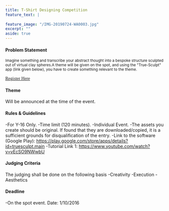 ```yaml
---
title: T-Shirt Designing Competition
feature_text: |
  
feature_image: "/IMG-20190724-WA0003.jpg"
excerpt: ""
aside: true
---
```



#### Problem Statement



<small>Imagine something and transcribe your abstract thought into a bespoke structure sculpted out of virtual clay spheres.A theme will be given on the spot, and using the "True-Sculpt" app (link given below), you have to create something relevant to the theme.</small>

<!-- [<span style="font-family:Papyrus; font-size:4em;color:red;">Register Here</span>](https://david.darn.es "A link") -->

[<span style="font-family:Papyrus; font-size:1em;">Register Here</span>](https://forms.gle/DxrDcNveyBDs6Mrh7 "A link") 


#### Theme
Will be announced at the time of the event.


#### Rules & Guidelines
-For Y-16 Only.
-Time limit (120 minutes).
-Individual Event.
-The assets you create should be original. If found that they are downloaded/copied, it is a sufficient grounds for disqualification of the entry.
-Link to the software (Google Play): https://play.google.com/store/apps/details?id=truesculpt.main
-Tutorial Link 1: https://www.youtube.com/watch?v=vEcSO9NWwbU

#### Judging Criteria

The judging shall be done on the following basis
-Creativity
-Execution
-Aesthetics

#### Deadline
-On the spot event. Date: 1/10/2016 

```
